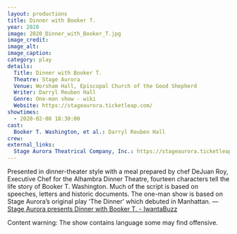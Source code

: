 ```yaml
---
layout: productions
title: Dinner with Booker T.
year: 2020
image: 2020_Dinner_with_Booker_T.jpg
image_credit: 
image_alt:
image_caption:
category: play
details:
  Title: Dinner with Booker T.
  Theatre: Stage Aurora
  Venue: Worsham Hall, Episcopal Church of the Good Shepherd
  Writer: Darryl Reuben Hall
  Genre: One-man show - wiki
  Website: https://stageaurora.ticketleap.com/
showtimes: 
  - 2020-02-08 18:30:00
cast:
  Booker T. Washington, et al.: Darryl Reuben Hall
crew: 
external_links:
  Stage Aurora Theatrical Company, Inc.: https://stageaurora.ticketleap.com/
---
```

Presented in dinner-theater style with a meal prepared by chef DeJuan Roy, Executive Chef for the Alhambra Dinner Theatre, fourteen characters tell the life story of Booker T. Washington. Much of the script is based on speeches, letters and historic documents. The one-man show is based on Stage Aurora’s original play ‘The Dinner’ which debuted in Manhattan. — [Stage Aurora presents Dinner with Booker T. - IwantaBuzz](https://iwantabuzz.com/arts/arts-in-the-know/stage-aurora-presents-dinner-with-booker-t/)

Content warning: The show contains language some may find offensive.